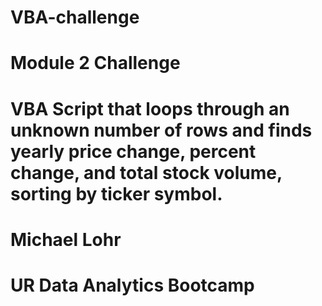 # VBA-challenge

# Module 2 Challenge

# VBA Script that loops through an unknown number of rows and finds yearly price change, percent change, and total stock volume, sorting by ticker symbol.

# Michael Lohr
# UR Data Analytics Bootcamp
